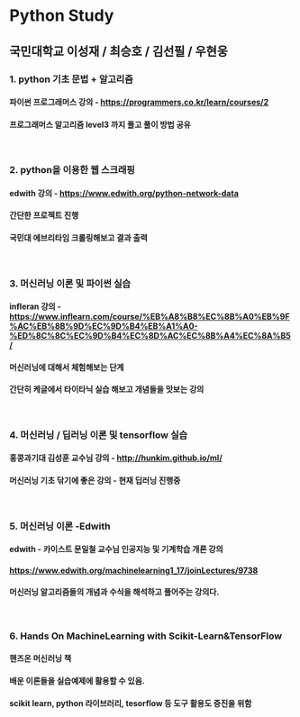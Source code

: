 # Python Study
## 국민대학교 이성재 / 최승호 / 김선필 / 우현웅

### 1. python 기초 문법 + 알고리즘
#### 파이썬 프로그래머스 강의 - https://programmers.co.kr/learn/courses/2
#### 프로그래머스 알고리즘 level3 까지 풀고 풀이 방법 공유

<br>

### 2. python을 이용한 웹 스크래핑
#### edwith 강의 - https://www.edwith.org/python-network-data
#### 간단한 프로젝트 진행
#### 국민대 에브리타임 크롤링해보고 결과 출력

<br>

### 3. 머신러닝 이론 및 파이썬 실습
#### infleran 강의 - https://www.inflearn.com/course/%EB%A8%B8%EC%8B%A0%EB%9F%AC%EB%8B%9D%EC%9D%B4%EB%A1%A0-%ED%8C%8C%EC%9D%B4%EC%8D%AC%EC%8B%A4%EC%8A%B5/
#### 머신러닝에 대해서 체험해보는 단계
#### 간단히 케글에서 타이타닉 실습 해보고 개념들을 맛보는 강의

<br>

### 4. 머신러닝 / 딥러닝 이론 및 tensorflow 실습
#### 홍콩과기대 김성훈 교수님 강의 - http://hunkim.github.io/ml/
#### 머신러닝 기초 닦기에 좋은 강의 - 현재 딥러닝 진행중

<br>

### 5. 머신러닝 이론 -Edwith
#### edwith - 카이스트 문일철 교수님 인공지능 및 기계학습 개론 강의
#### https://www.edwith.org/machinelearning1_17/joinLectures/9738
#### 머신러닝 알고리즘들의 개념과 수식을 해석하고 풀어주는 강의다.

<br>

### 6. Hands On MachineLearning with Scikit-Learn&TensorFlow
#### 핸즈온 머신러닝 책
#### 배운 이론들을 실습예제에 활용할 수 있음.
#### scikit learn, python 라이브러리, tesorflow 등 도구 활용도 증진을 위함

